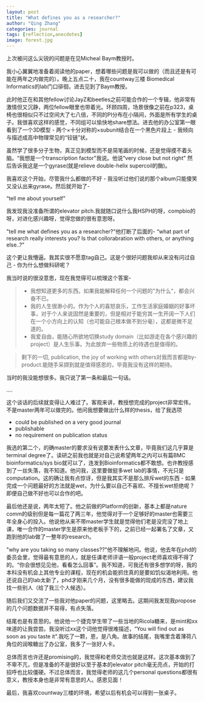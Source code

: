 ```yaml
---
layout: post
title: "What defines you as a researcher?"
author: "Qing Zhang"
categories: journal
tags: [reflection,anecdotes]
image: forest.jpg
---
```



上次被问这么尖锐的问题是在见Micheal Baym教授时。



我小心翼翼地准备着阅读他的paper，想着哪些问题是我可以做的（而且还是有可能在两年之内做完的）。晚上五点二十，我在countway三楼 Biomedical Informatics的lab门口徘徊，进去见到了Baym教授。



此时他正在和其他fellow讨论JayZ和beetles之前可能合作的一个专辑，他非常有激情但又沉静，两位fellow眼里也带着光。环顾四周，场景很像之前在p323，桌椅也很相似只不过空间大了七八倍，不同的PI分布在小隔间，外面是所有学生的桌子。我很喜欢这样的感觉，不同组可以愉快地share想法。进去他的办公室第一眼看到了一个3D模型 - 两个×十分对称的×subunit结合在一个黑色片段上 - 我倾向与描述成高中物理常见的“铰链”状。



虽然学了很多分子生物，真正见到模型而不是简笔画的时候，还是觉得摸不着头脑。“我想是一个transcription factor"我说。他说“very close but not right" 然后告诉我这是一个gyrase(就是relieve double-helix supercoil的酶)。



我喜欢这个开始，尽管我什么都做的不好 - 我没听过他们说的那个album只能傻笑又没认出来gyrase。然后就开始了-




“tell me about yourself"

我发现我没准备所谓的elevator pitch.我就随口说什么我HSPH的呀，compbio的呀，对进化感兴趣呀，觉得您做的很有意思呀。



"tell me what defines you as a researcher?"他打断了后面的- “what part of research really interests you? Is that collorabration with others, or anything else..?"

这个更让我懵逼。我其实很不愿意tag自己。这是个很好问题我却从来没有问过自己 - 你为什么想做科研呢？

我当时说的很没意思，现在我觉得可以梳理这个答案-


> - 我想知道更多的东西。如果我能解释任何一个问题的”为什么“，都会兴奋不已。
> - 我的人生很渺小的。作为个人的喜怒哀乐，工作生活家庭婚姻的好事坏事，对于个人来说固然是重要的，但是相对于能穷其一生开阔一下人们在一个小方向上的认知（也可能自己根本做不到分毫），这都是微不足道的。
> - 我爱自由，能随心所欲地切换study domain（比如游走在各个感兴趣的project）是人生乐事。为此放弃一些物质上的待遇也是值得的。

> 剩下的一切, publication, the joy of working with others对我而言都是by-product.能随手采撷到就是值得感恩的，毕竟我没有这样的期待。

当时的我没能想很多。我只说了第一条和最后一句话。

....




这个谈话的后续就变得让人难过了。客观来讲，教授想完成的project非常宏伟，不是master两年可以做完的。他问我想要做出什么样的thesis，给了我选项

- could be published on a very good journal
- publishable
- no requirement on publication status



我选的第二个，的确master的要求没有说要发表什么文章，毕竟我们这几乎算是terminal degree了。读研之前我也就是对自己说希望两年之内可以有篇BMC bioinformatics/sys bio就可以了，连发到Bioinformatics都不敢想。也许教授感到了一丝失落，我不知道。他问我，这里要做挺多wet lab的事情，不光只是computation。这的确让我有点惊讶，但是我其实不是那么排斥wet的东西 - 如果完成一个问题最好的方法就是wet，为什么要以自己不喜欢、不擅长wet拒绝呢？即便自己做不好也可以合作的吧。



最后他还是说，两年太短了。他之前做的Platform的创新，基本上都是nature comm的级别但是每一篇花了两三年，他觉得对于一个足够好的master也需要三年全身心的投入。他说他从来不带master学生就是觉得他们老是没完没了地上课，唯一合作的master学生是原来他老板手下的，之前已经一起署名了文章，又跑到他的lab做了一整年的research。



"why are you taking so many classes??"他不理解地问。他说，他去年在phd的委员会里，觉得最有意思的人，就是任课老师评语一般project老师喜欢得不得了的。“你会很想见见他，看看怎么回事”。我不知道，可我还有很多想学的呀，我的本科没有机会上其他专业的课程，现在的机会能抓住真的是要如饥似渴地利用。他还说自己的lab太新了，phd才刚来几个月，没有很多能做的现成的东西，建议我找一些别人（给了我三个人候选）。



随后我们又交流了一些我对他paper的问题，这里略去。这期间我发现我propose的几个问题数据并不易得，有点失落。



结尾也是有意思的。他说他一个捷克学生带了一些当地的Ricola糖来，是mint和xx味道的让我尝尝。我没听过xx这个词他觉得很难描述，“You will find out as soon as you taste it".我吃了一颗，恩，是八角。故事的结尾，我嘴里含着薄荷八角位的润喉糖出了办公室，我多了一张好人卡。



总体而言也许还是promising的，我觉得和老师交流也就是这样。这次基本做到了不卑不亢，但是准备的不是很好以至于基本的elevator pitch毫无亮点，开始的打招呼也比较僵硬。不过总体而言，我觉得老师的这几个personal questions都很有意义，教授本身也是非常有意思的人。感恩见面！



最后，我喜欢countway三楼的环境，希望以后有机会可以得到一张桌子。



